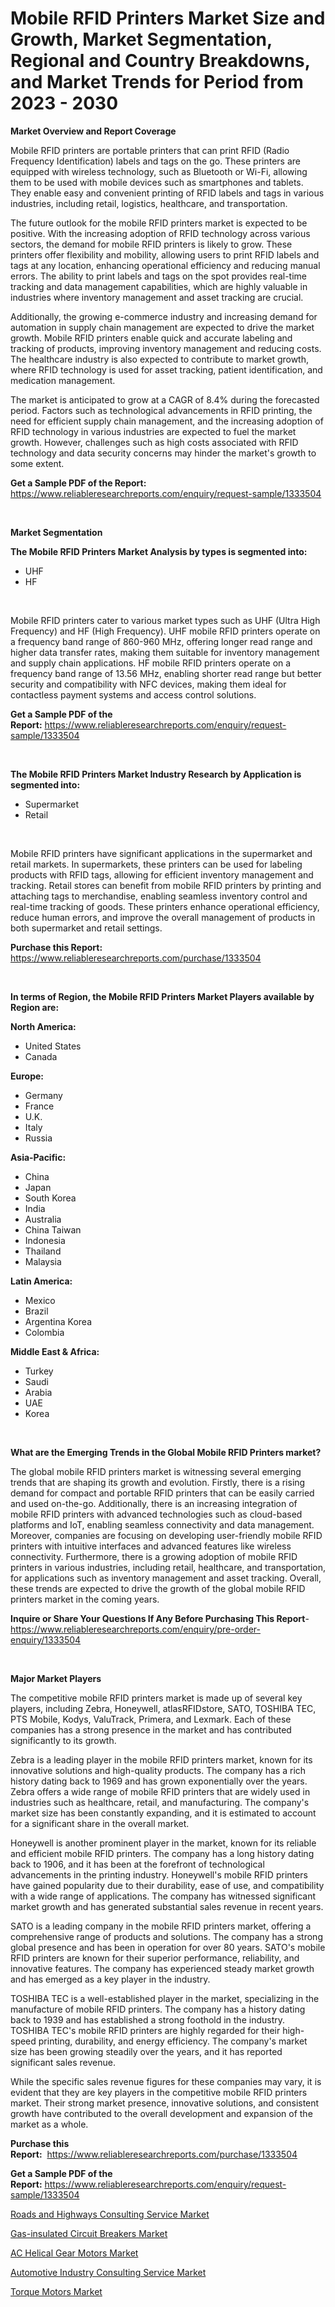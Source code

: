 <p><h1>Mobile RFID Printers Market Size and Growth, Market Segmentation, Regional and Country Breakdowns, and Market Trends for Period from 2023 -  2030</h1></p><p><strong>Market Overview and Report Coverage</strong></p>
<p><p>Mobile RFID printers are portable printers that can print RFID (Radio Frequency Identification) labels and tags on the go. These printers are equipped with wireless technology, such as Bluetooth or Wi-Fi, allowing them to be used with mobile devices such as smartphones and tablets. They enable easy and convenient printing of RFID labels and tags in various industries, including retail, logistics, healthcare, and transportation.</p><p>The future outlook for the mobile RFID printers market is expected to be positive. With the increasing adoption of RFID technology across various sectors, the demand for mobile RFID printers is likely to grow. These printers offer flexibility and mobility, allowing users to print RFID labels and tags at any location, enhancing operational efficiency and reducing manual errors. The ability to print labels and tags on the spot provides real-time tracking and data management capabilities, which are highly valuable in industries where inventory management and asset tracking are crucial.</p><p>Additionally, the growing e-commerce industry and increasing demand for automation in supply chain management are expected to drive the market growth. Mobile RFID printers enable quick and accurate labeling and tracking of products, improving inventory management and reducing costs. The healthcare industry is also expected to contribute to market growth, where RFID technology is used for asset tracking, patient identification, and medication management.</p><p>The market is anticipated to grow at a CAGR of 8.4% during the forecasted period. Factors such as technological advancements in RFID printing, the need for efficient supply chain management, and the increasing adoption of RFID technology in various industries are expected to fuel the market growth. However, challenges such as high costs associated with RFID technology and data security concerns may hinder the market's growth to some extent.</p></p>
<p><strong>Get a Sample PDF of the Report:</strong> <a href="https://www.reliableresearchreports.com/enquiry/request-sample/1333504">https://www.reliableresearchreports.com/enquiry/request-sample/1333504</a></p>
<p>&nbsp;</p>
<p><strong>Market Segmentation</strong></p>
<p><strong>The Mobile RFID Printers Market Analysis by types is segmented into:</strong></p>
<p><ul><li>UHF</li><li>HF</li></ul></p>
<p>&nbsp;</p>
<p><p>Mobile RFID printers cater to various market types such as UHF (Ultra High Frequency) and HF (High Frequency). UHF mobile RFID printers operate on a frequency band range of 860-960 MHz, offering longer read range and higher data transfer rates, making them suitable for inventory management and supply chain applications. HF mobile RFID printers operate on a frequency band range of 13.56 MHz, enabling shorter read range but better security and compatibility with NFC devices, making them ideal for contactless payment systems and access control solutions.</p></p>
<p><strong>Get a Sample PDF of the Report:</strong>&nbsp;<a href="https://www.reliableresearchreports.com/enquiry/request-sample/1333504">https://www.reliableresearchreports.com/enquiry/request-sample/1333504</a></p>
<p>&nbsp;</p>
<p><strong>The Mobile RFID Printers Market Industry Research by Application is segmented into:</strong></p>
<p><ul><li>Supermarket</li><li>Retail</li></ul></p>
<p>&nbsp;</p>
<p><p>Mobile RFID printers have significant applications in the supermarket and retail markets. In supermarkets, these printers can be used for labeling products with RFID tags, allowing for efficient inventory management and tracking. Retail stores can benefit from mobile RFID printers by printing and attaching tags to merchandise, enabling seamless inventory control and real-time tracking of goods. These printers enhance operational efficiency, reduce human errors, and improve the overall management of products in both supermarket and retail settings.</p></p>
<p><strong>Purchase this Report:</strong>&nbsp; <a href="https://www.reliableresearchreports.com/purchase/1333504">https://www.reliableresearchreports.com/purchase/1333504</a></p>
<p>&nbsp;</p>
<p><strong>In terms of Region, the Mobile RFID Printers Market Players available by Region are:</strong></p>
<p>
    <p> <strong> North America: </strong>
        <ul>
            <li>United States</li>
            <li>Canada</li>
        </ul>
        </p> 
    <p> <strong> Europe: </strong>
        <ul>
            <li>Germany</li>
            <li>France</li>
            <li>U.K.</li>
            <li>Italy</li>
            <li>Russia</li>
        </ul>
        </p> 
    <p> <strong> Asia-Pacific: </strong>
        <ul>
            <li>China</li>
            <li>Japan</li>
            <li>South Korea</li>
            <li>India</li>
            <li>Australia</li>
            <li>China Taiwan</li>
            <li>Indonesia</li>
            <li>Thailand</li>
            <li>Malaysia</li>
        </ul>
        </p> 
    <p> <strong> Latin America: </strong>
        <ul>
            <li>Mexico</li>
            <li>Brazil</li>
            <li>Argentina Korea</li>
            <li>Colombia</li>
        </ul>
        </p> 
    <p> <strong> Middle East & Africa: </strong>
        <ul>
            <li>Turkey</li>
            <li>Saudi</li>
            <li>Arabia</li>
            <li>UAE</li>
            <li>Korea</li>
        </ul>
    </p>
    </p>
<p>&nbsp;</p>
<p><strong>What are the Emerging Trends in the Global Mobile RFID Printers market?</strong></p>
<p><p>The global mobile RFID printers market is witnessing several emerging trends that are shaping its growth and evolution. Firstly, there is a rising demand for compact and portable RFID printers that can be easily carried and used on-the-go. Additionally, there is an increasing integration of mobile RFID printers with advanced technologies such as cloud-based platforms and IoT, enabling seamless connectivity and data management. Moreover, companies are focusing on developing user-friendly mobile RFID printers with intuitive interfaces and advanced features like wireless connectivity. Furthermore, there is a growing adoption of mobile RFID printers in various industries, including retail, healthcare, and transportation, for applications such as inventory management and asset tracking. Overall, these trends are expected to drive the growth of the global mobile RFID printers market in the coming years.</p></p>
<p><strong>Inquire or Share Your Questions If Any Before Purchasing This Report</strong>- <a href="https://www.reliableresearchreports.com/enquiry/pre-order-enquiry/1333504">https://www.reliableresearchreports.com/enquiry/pre-order-enquiry/1333504</a></p>
<p>&nbsp;</p>
<p><strong>Major Market Players</strong></p>
<p><p>The competitive mobile RFID printers market is made up of several key players, including Zebra, Honeywell, atlasRFIDstore, SATO, TOSHIBA TEC, PTS Mobile, Kodys, ValuTrack, Primera, and Lexmark. Each of these companies has a strong presence in the market and has contributed significantly to its growth.</p><p>Zebra is a leading player in the mobile RFID printers market, known for its innovative solutions and high-quality products. The company has a rich history dating back to 1969 and has grown exponentially over the years. Zebra offers a wide range of mobile RFID printers that are widely used in industries such as healthcare, retail, and manufacturing. The company's market size has been constantly expanding, and it is estimated to account for a significant share in the overall market.</p><p>Honeywell is another prominent player in the market, known for its reliable and efficient mobile RFID printers. The company has a long history dating back to 1906, and it has been at the forefront of technological advancements in the printing industry. Honeywell's mobile RFID printers have gained popularity due to their durability, ease of use, and compatibility with a wide range of applications. The company has witnessed significant market growth and has generated substantial sales revenue in recent years.</p><p>SATO is a leading company in the mobile RFID printers market, offering a comprehensive range of products and solutions. The company has a strong global presence and has been in operation for over 80 years. SATO's mobile RFID printers are known for their superior performance, reliability, and innovative features. The company has experienced steady market growth and has emerged as a key player in the industry.</p><p>TOSHIBA TEC is a well-established player in the market, specializing in the manufacture of mobile RFID printers. The company has a history dating back to 1939 and has established a strong foothold in the industry. TOSHIBA TEC's mobile RFID printers are highly regarded for their high-speed printing, durability, and energy efficiency. The company's market size has been growing steadily over the years, and it has reported significant sales revenue.</p><p>While the specific sales revenue figures for these companies may vary, it is evident that they are key players in the competitive mobile RFID printers market. Their strong market presence, innovative solutions, and consistent growth have contributed to the overall development and expansion of the market as a whole.</p></p>
<p><strong>Purchase this Report:</strong>&nbsp;&nbsp;<a href="https://www.reliableresearchreports.com/purchase/1333504">https://www.reliableresearchreports.com/purchase/1333504</a></p>
<p></p>
<p><strong>Get a Sample PDF of the Report:</strong>&nbsp;<a href="https://www.reliableresearchreports.com/enquiry/request-sample/1333504">https://www.reliableresearchreports.com/enquiry/request-sample/1333504</a></p>
<p><p><a href="https://github.com/FassouRP/Market-Research-Report-List-1/blob/main/roads-and-highways-consulting-service-market.md">Roads and Highways Consulting Service Market</a></p><p><a href="https://www.linkedin.com/pulse/gas-insulated-circuit-breakers-market-share-amp-new-trends-f6j0c/">Gas-insulated Circuit Breakers Market</a></p><p><a href="https://www.linkedin.com/pulse/ac-helical-gear-motors-market-size-growth-forecast-from-2023-cxfoc/">AC Helical Gear Motors Market</a></p><p><a href="https://github.com/ashepherd82/Market-Research-Report-List-1/blob/main/automotive-industry-consulting-service-market.md">Automotive Industry Consulting Service Market</a></p><p><a href="https://medium.com/@ewellklocko/torque-motors-market-size-growth-forecast-2023-2030-321cab51a53d">Torque Motors Market</a></p></p>